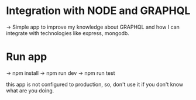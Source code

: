 # Integration with NODE and GRAPHQL

-> Simple app to improve my knowledge about GRAPHQL and how I can integrate with
technologies like express, mongodb.

# Run app

-> npm install
-> npm run dev
-> npm run test

this app is not configured to production, so, don't use it if you don't
know what are you doing.
